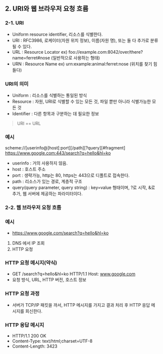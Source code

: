 ## 2. URI와 웹 브라우저 요청 흐름
### 2-1. URI
- Uniform resource identifier, 리소스를 식별한다.
- URI : RFC3986, 로케이터(자원 위치 정보), 이름(자원 명), 또는 둘 다 추가로 분류될 수 있다.
- URL : Resource Locator ex) foo://example.com:8042/over/there?name=ferret#nose (일반적으로 사용하는 형태)
- URN : Resource Name ex) urn:example:animal:ferret:nose (위치를 찾기 힘들다)

### URI의 의미
- Uniform : 리소스를 식별하는 통일된 방식
- Resource : 자원, URI로 식별할 수 있는 모든 것, 파일 뿐만 아니라 식별가능한 모든 것
- Identifier : 다른 항목과 구분하는 데 필요한 정보
> URI == URL

### 예시
scheme://[userinfo@]host[:port][/path][?query][#fragment]
https://www.google.com:443/search?q=hello&hl=ko
- userinfo : 거의 사용하지 않음.
- host : 호스트 주소
- port : 생략가능, http는 80, https는 443으로 디폴트로 접속한다.
- path : 리소스가 있는 경로, 계층적 구조
- query(query parameter, query string) : key=value 형태이며, ?로 시작, &로 추가, 웹 서버에 제공하는 파라미터이다.


### 2-2. 웹 브라우저 요청 흐름
### 예시
- https://www.google.com/search?q=hello&hl=ko
1. DNS 에서 IP 조회
2. HTTP 요청

### HTTP 요청 메시지(약식)
- GET /search?q=hello&hl=ko HTTP/1.1 Host: www.google.com
- 요청 방식, URL, HTTP 버전, 호스트 정보

### HTTP 요청 과정
- 서버가 TCP/IP 패킷을 까서, HTTP 메시지를 가지고 결과 처리 후 HTTP 응답 메시지를 회신한다.

### HTTP 응답 메시지
- HTTP/1.1 200 OK
- Content-Type: text/html;charset=UTF-8
- Content-Length: 3423